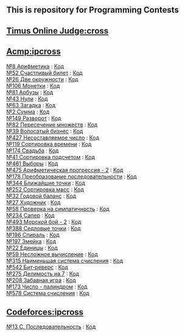 ## This is repository for Programming Contests

## [Timus Online Judge:cross](acm.timus.ru)

## [Acmp:ipcross](http://acmp.ru/?main=tasks)

[№8 Арифметика](http://acmp.ru/?main=task&id_task=8) : [Код](https://github.com/ipcross/sp/tree/96809a14651d48656be9a19e60e4e0403547f812)<br>
[№52 Счастливый билет](http://acmp.ru/?main=task&id_task=52) : [Код](https://github.com/ipcross/sp/tree/5a2495a3b11c7b00a849371239a3a63c3b894764)<br>
[№26 Две окружности](http://acmp.ru/?main=task&id_task=26) : [Код]()<br>
[№106 Монетки](http://acmp.ru/?main=task&id_task=106) : [Код](https://github.com/ipcross/sp/tree/a169ce64dda2356ffc0b5f7e16be79f649f4f56c)<br>
[№81 Арбузы](http://acmp.ru/?main=task&id_task=81) : [Код](https://github.com/ipcross/sp/tree/85ac736d73f2bc7c189bfa0596ab1aa6b9a9641f)<br>
[№43 Нули](http://acmp.ru/?main=task&id_task=43) : [Код](https://github.com/ipcross/sp/tree/81c1b2103c25d2ba6e209fc68120837ee30b81ee)<br>
[№63 Загадка](http://acmp.ru/?main=task&id_task=63) : [Код](https://github.com/ipcross/sp/tree/48fbcd8f67d8dbca687593ebcc92a55b7618bbde)<br>
[№2 Сумма](http://acmp.ru/?main=task&id_task=2) : [Код](https://github.com/ipcross/sp/tree/49e646224412fcf7fb715cd233af8501333854a2)<br>
[№149 Разворот](http://acmp.ru/?main=task&id_task=149) : [Код](https://github.com/ipcross/sp/tree/b011ad742c3bd57abd16d4a0e38bc19c98ffe11a)<br>
[№82 Пересечение множеств](http://acmp.ru/?main=task&id_task=82) : [Код](https://github.com/ipcross/sp/tree/8e7b5ba8c8df8f3007f6c7bd15ddcb6d8d996de6)<br>
[№39 Волосатый бизнес](http://acmp.ru/?main=task&id_task=39) : [Код](https://github.com/ipcross/sp/tree/ddf67b0baf40dafe22616448ea48b8ad67665f27)<br>
[№427 Несоставляемое число](http://acmp.ru/?main=task&id_task=427) : [Код](https://github.com/ipcross/sp/tree/e4dc6c282342b236a218fc132cf8d85d22929795)<br>
[№119 Сортировка времени](http://acmp.ru/?main=task&id_task=119) : [Код](https://github.com/ipcross/sp/tree/6dea24e4e5613dc6256b807ff5a58784d957e6cb)<br>
[№174 Свадьба](http://acmp.ru/?main=task&id_task=174) : [Код](https://github.com/ipcross/sp/tree/93dc6d85ec6565042207d03da76495466ad82a56)<br>
[№41 Сортировка подсчетом](http://acmp.ru/?main=task&id_task=41) : [Код](https://github.com/ipcross/sp/tree/1bccc5500e5f32983e6358896b6c0fa354044a19)<br>
[№461 Выборы](http://acmp.ru/?main=task&id_task=461) : [Код](https://github.com/ipcross/sp/tree/45d8c3816304ce8e0694a8e65fb052ae469f9b58)<br>
[№475 Арифметическая прогрессия - 2](http://acmp.ru/?main=task&id_task=475) : [Код](https://github.com/ipcross/sp/tree/bb47f9450455a853019235627392dfbc707473dd)<br>
[№178 Преобразование последовательности](http://acmp.ru/?main=task&id_task=178) : [Код](https://github.com/ipcross/sp/tree/12192b8762d7ee2d0b4efe448864aa2b83676eaa)<br>
[№344 Ближайшие точки](http://acmp.ru/?main=task&id_task=344) : [Код](https://github.com/ipcross/sp/tree/c06c01e031c1c4842b2bfcd3c954a1774d99fd57)<br>
[№252 Сортировка масс](http://acmp.ru/?main=task&id_task=252) : [Код](https://github.com/ipcross/sp/tree/1db489cfe582ed3b3c397b042b78ef65aafd8833)<br>
[№32 Годовой баланс](http://acmp.ru/?main=task&id_task=32) : [Код](https://github.com/ipcross/sp/tree/4fb6b9e9de56ba3350d40cc14096c498581ff152)<br>
[№27 Художник](http://acmp.ru/?main=task&id_task=27) : [Код](https://github.com/ipcross/sp/tree/383856ad3187e87defe873fc7a60979e9b7aba76)<br>
[№58 Проверка на симпатичность](http://acmp.ru/?main=task&id_task=58) : [Код](https://github.com/ipcross/sp/tree/16f9f76b334e4d76aefd97b91ab94c74eb2ba4a1)<br>
[№234 Сапер](http://acmp.ru/?main=task&id_task=234) : [Код](https://github.com/ipcross/sp/tree/c2c1986bbcf88f399cc995f204f6a8b8ea3486da)<br>
[№493 Морской бой - 2](http://acmp.ru/?main=task&id_task=493) : [Код](https://github.com/ipcross/sp/tree/78a83e50fbf96bf7db3bbb47bf603c8ec692394f)<br>
[№388 Седловые точки](http://acmp.ru/?main=task&id_task=388) : [Код](https://github.com/ipcross/sp/tree/742e037ae2c7c14f089ef930e805c57c91381487)<br>
[№196 Спираль](http://acmp.ru/?main=task&id_task=196) : [Код](https://github.com/ipcross/sp/tree/7c7ba2910d18870af04377e4e92cd39fdac0d164)<br>
[№197 Змейка](http://acmp.ru/?main=task&id_task=197) : [Код](https://github.com/ipcross/sp/tree/ada87c83df538b45d335e062eaf661c84ee98cd0)<br>
[№22 Единицы](http://acmp.ru/?main=task&id_task=22) : [Код](https://github.com/ipcross/sp/tree/682ba26292c3aa20896f47829b0e13d68af58310)<br>
[№59 Несложное вычисление](http://acmp.ru/?main=task&id_task=59) : [Код](https://github.com/ipcross/sp/tree/c44d7ef51276c0c575d720eb0787dbb4d8350a23)<br>
[№315 Наименьшая система счисления](http://acmp.ru/?main=task&id_task=315) : [Код](https://github.com/ipcross/sp/tree/aa5544fec77b4781c9f9489a3d3a4454a7e320c6)<br>
[№542 Бит-реверс](http://acmp.ru/?main=task&id_task=542) : [Код](https://github.com/ipcross/sp/tree/5c892239ca406ec57a27512af79e99021511ba41)<br>
[№275 Делимость на 7](http://acmp.ru/?main=task&id_task=275) : [Код](https://github.com/ipcross/sp/tree/d4879b6a96f5976d275440606bae600ba711220f)<br>
[№208 Забавная игра](http://acmp.ru/?main=task&id_task=208) : [Код](https://github.com/ipcross/sp/tree/cd808a60b4e695b6422dea88ffc9049573fda552)<br>
[№173 Число - палиндром](http://acmp.ru/?main=task&id_task=173) : [Код](https://github.com/ipcross/sp/tree/7863f67df9e65c695ad236428bb96cbabb6a7a01)<br>
[№578 Система счисления](http://acmp.ru/?main=task&id_task=578) : [Код](https://github.com/ipcross/sp/tree/3d541f518c86da572971d2043410c2f9384a3a6f)<br>

## [Codeforces:ipcross](http://codeforces.ru)

[№13 C. Последовательность](http://codeforces.ru/contest/13/problem/C) : [Код](https://github.com/ipcross/sp/tree/4f6f5f8b25af93a482f0c09c1803055e8803bdea)

